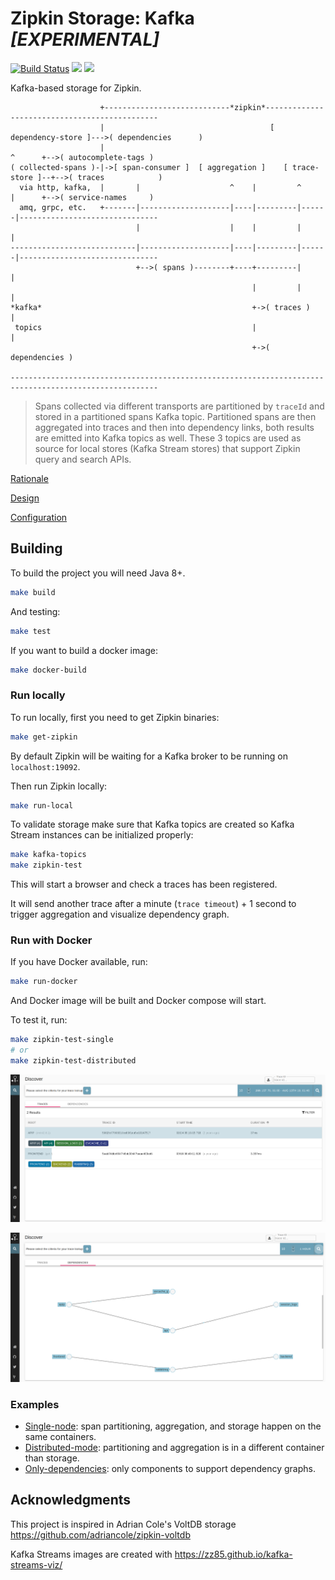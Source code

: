 # Zipkin Storage: Kafka *[EXPERIMENTAL]*

[![Build Status](https://www.travis-ci.org/openzipkin-contrib/zipkin-storage-kafka.svg?branch=master)](https://www.travis-ci.org/openzipkin-contrib/zipkin-storage-kafka)
[![](https://jitpack.io/v/openzipkin-contrib/zipkin-storage-kafka.svg)](https://jitpack.io/#openzipkin-contrib/zipkin-storage-kafka)
[![](https://images.microbadger.com/badges/version/openzipkincontrib/zipkin-storage-kafka.svg)](https://microbadger.com/images/openzipkincontrib/zipkin-storage-kafka "Get your own version badge on microbadger.com")

Kafka-based storage for Zipkin.

```
                    +----------------------------*zipkin*----------------------------------------------
                    |                                     [ dependency-store ]--->( dependencies      )
                    |                                                  ^      +-->( autocomplete-tags )
( collected-spans )-|->[ span-consumer ]  [ aggregation ]    [ trace-store ]--+-->( traces            )
  via http, kafka,  |       |                    ^    |         ^      |      +-->( service-names     )
  amq, grpc, etc.   +-------|--------------------|----|---------|------|-------------------------------
                            |                    |    |         |      |
----------------------------|--------------------|----|---------|------|-------------------------------
                            +-->( spans )--------+----+---------|      |
                                                      |         |      |
*kafka*                                               +->( traces )    |
 topics                                               |                |
                                                      +->( dependencies )

-------------------------------------------------------------------------------------------------------

```

> Spans collected via different transports are partitioned by `traceId` and stored in a partitioned spans Kafka topic.
Partitioned spans are then aggregated into traces and then into dependency links, both
results are emitted into Kafka topics as well.
These 3 topics are used as source for local stores (Kafka Stream stores) that support Zipkin query and search APIs.

[Rationale](RATIONALE.md)

[Design](storage/README.md)

[Configuration](module/README.md)

## Building

To build the project you will need Java 8+.

```bash
make build
```

And testing:

```bash
make test
```

If you want to build a docker image:

```bash
make docker-build
```

### Run locally

To run locally, first you need to get Zipkin binaries:

```bash
make get-zipkin
```

By default Zipkin will be waiting for a Kafka broker to be running on `localhost:19092`. 

Then run Zipkin locally:

```bash
make run-local
```

To validate storage make sure that Kafka topics are created so Kafka Stream instances can be
initialized properly:

```bash
make kafka-topics
make zipkin-test
```

This will start a browser and check a traces has been registered.

It will send another trace after a minute (`trace timeout`) + 1 second to trigger
aggregation and visualize dependency graph.

### Run with Docker

If you have Docker available, run:

```bash
make run-docker
```

And Docker image will be built and Docker compose will start.

To test it, run:

```bash
make zipkin-test-single
# or
make zipkin-test-distributed
```

![traces](docs/traces.png)

![dependencies](docs/dependencies.png)

### Examples

+ [Single-node](docker/single/docker-compose.yml): span partitioning, aggregation, and storage happen on the same containers.
+ [Distributed-mode](docker/distributed/docker-compose.yml): partitioning and aggregation is in a different container than storage.
+ [Only-dependencies](docker/dependencies/docker-compose.yml): only components to support dependency graphs.

## Acknowledgments

This project is inspired in Adrian Cole's VoltDB storage <https://github.com/adriancole/zipkin-voltdb>

Kafka Streams images are created with <https://zz85.github.io/kafka-streams-viz/>
